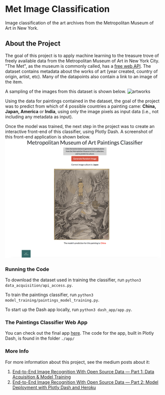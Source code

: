 # Met Image Classification
Image classification of the art archives from the Metropolitan Museum of Art in New York.

## About the Project
The goal of this project is to apply machine learning to the treasure trove of freely available data from the Metropolitan Museum of Art in New York City. "The Met", as the museum is commonly called, has a [free web API](https://metmuseum.github.io). The dataset contains metadata about the works of art (year created, country of origin, artist, etc). Many of the datapoints also contain a link to an image of the item.

A sampling of the images from this dataset is shown below.
![artworks](./assets/ALL_items_grid_4.png)

Using the data for paintings contained in the dataset, the goal of the project was to predict from which of 4 possible countries a painting came: **China, Japan, America** or **India**, using only the image pixels as input data (i.e., not including any metadata as input).

Once the model was trained, the next step in the project was to create an interactive front-end of this classifier, using Plotly Dash. A screenshot of this front-end application is shown below.
![app](./assets/app.png)

### Running the Code
To download the dataset used in training the classifier, run `python3 data_acquisition/api_access.py`.

To train the paintings classifier, run `python3 model_training/paintings_model_training.py`.

To start up the Dash app locally, run `python3 dash_app/app.py`.

### The Paintings Classifier Web App
You can check out the final app [here](https://met-paintings-classifier.herokuapp.com).
The code for the app, built in Plotly Dash, is found in the folder `./app/`

### More Info
For more information about this project, see the medium posts about it: 

1. [End-to-End Image Recognition With Open Source Data — Part 1: Data Acquisition & Model Training](https://data4help.medium.com/end-to-end-image-recognition-with-open-source-data-part-1-data-acquisition-model-training-fe9f4be9b915?sk=6bf42693c15f57b69ef0d3bf50f70a5f)
2. [End-to-End Image Recognition With Open Source Data — Part 2: Model Deployment with Plotly Dash and Heroku](https://data4help.medium.com/end-to-end-image-recognition-with-open-source-data-part-2-model-deployment-with-plotly-dash-and-3c8608b99faa)
